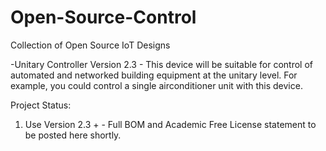 # Open-Source-Control
Collection of Open Source IoT Designs

-Unitary Controller Version 2.3 - This device will be suitable for control of automated and networked building equipment at the unitary level. For example, you could control a single airconditioner unit with this device.

Project Status:
1.	Use Version 2.3 + - Full BOM and Academic Free License statement to be posted here shortly. 


